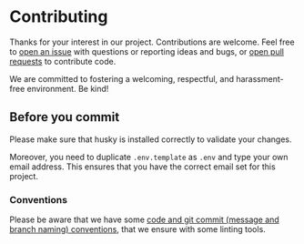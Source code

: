 # Contributing

Thanks for your interest in our project. Contributions are welcome. Feel free to [open an issue](https://github.com/db-ui/elements/issues/new) with questions or reporting ideas and bugs, or [open pull requests](https://github.com/db-ui/elements/compare) to contribute code.

We are committed to fostering a welcoming, respectful, and harassment-free environment. Be kind!

## Before you commit

Please make sure that husky is installed correctly to validate your changes.

Moreover, you need to duplicate ``.env.template`` as ``.env`` and type your own email address. This ensures that you have the correct email set for this project.

### Conventions

Please be aware that we have some [code and git commit (message and branch naming) conventions](doc/conventions.adoc), that we ensure with some linting tools.
